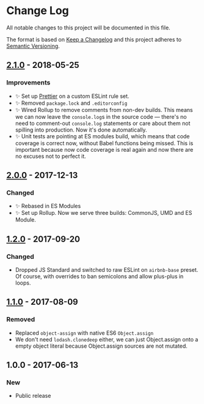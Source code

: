 # Change Log

All notable changes to this project will be documented in this file.

The format is based on [Keep a Changelog](http://keepachangelog.com/)
and this project adheres to [Semantic Versioning](http://semver.org/).

## [2.1.0] - 2018-05-25

### Improvements

* ✨ Set up [Prettier](https://prettier.io) on a custom ESLint rule set.
* ✨ Removed `package.lock` and `.editorconfig`
* ✨ Wired Rollup to remove comments from non-dev builds. This means we can now leave the `console.log`s in the source code — there's no need to comment-out `console.log` statements or care about them not spilling into production. Now it's done automatically.
* ✨ Unit tests are pointing at ES modules build, which means that code coverage is correct now, without Babel functions being missed. This is important because now code coverage is real again and now there are no excuses not to perfect it.

## [2.0.0] - 2017-12-13

### Changed

* ✨ Rebased in ES Modules
* ✨ Set up Rollup. Now we serve three builds: CommonJS, UMD and ES Module.

## [1.2.0] - 2017-09-20

### Changed

* Dropped JS Standard and switched to raw ESLint on `airbnb-base` preset. Of course, with overrides to ban semicolons and allow plus-plus in loops.

## [1.1.0] - 2017-08-09

### Removed

* Replaced `object-assign` with native ES6 `Object.assign`
* We don't need `lodash.clonedeep` either, we can just Object.assign onto a empty object literal because Object.assign sources are not mutated.

## 1.0.0 - 2017-06-13

### New

* Public release

[2.1.0]: https://github.com/codsen/util-array-object-or-both/compare/v2.0.0...v2.1.0
[2.0.0]: https://github.com/codsen/util-array-object-or-both/compare/v1.2.0...v2.0.0
[1.2.0]: https://github.com/codsen/util-array-object-or-both/compare/v1.1.0...v1.2.0
[1.1.0]: https://github.com/codsen/util-array-object-or-both/compare/v1.0.0...v1.1.0
